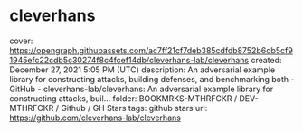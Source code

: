 # cleverhans

cover: https://opengraph.githubassets.com/ac7ff21cf7deb385cdfdb8752b6db5cf91945efc22cdb5c30274f8c4fcef14db/cleverhans-lab/cleverhans
created: December 27, 2021 5:05 PM (UTC)
description: An adversarial example library for constructing attacks, building defenses, and benchmarking both - GitHub - cleverhans-lab/cleverhans: An adversarial example library for constructing attacks, buil...
folder: BOOKMRKS-MTHRFCKR / DEV-MTHRFCKR / Github / GH Stars
tags: github stars
url: https://github.com/cleverhans-lab/cleverhans